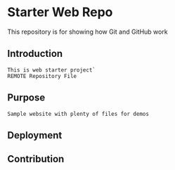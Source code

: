 # Starter Web Repo
This repository is for showing how Git and GitHub work

## Introduction
	This is web starter project`
	REMOTE Repository File
	
## Purpose

	Sample website with plenty of files for demos 
	
## Deployment

## Contribution